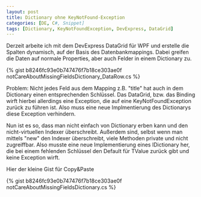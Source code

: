 ```yaml
---
layout: post
title: Dictionary ohne KeyNotFound-Exception
categories: [DE, C#, Snippet]
tags: [Dictionary, KeyNotFoundException, DevExpress, DataGrid]
---
```


Derzeit arbeite ich mit dem DevExpress DataGrid für WPF und erstelle die Spalten dynamisch, auf der Basis des Datenbankmappings. Dabei greifen die Daten auf normale Properties, aber auch Felder in einem Dictionary zu.

{% gist b8246fc93e0b747476f7b18ce303ae0f notCareAboutMissingFieldsDictionary_DataRow.cs %}

Problem: Nicht jedes Feld aus dem Mapping z.B. "title" hat auch in dem Dictionary einen entsprechenden Schlüssel. Das DataGrid, bzw. das Binding wirft hierbei allerdings eine Exception, die auf eine KeyNotFoundException zurück zu führen ist. Also muss eine neue Implmentierung des Dictionarys diese Exception verhindern.

Nun ist es so, dass man nicht einfach von Dictionary erben kann und den nicht-virtuellen Indexer überschreibt. Außerdem sind, selbst wenn man mittels "new" den Indexer überschreibt, viele Methoden private und nicht zugreiffbar. Also musste eine neue Implementierung eines IDictionary her, die bei einem fehlenden Schlüssel den Default für TValue zurück gibt und keine Exception wirft.

Hier der kleine Gist für Copy&Paste

{% gist b8246fc93e0b747476f7b18ce303ae0f notCareAboutMissingFieldsDictionary.cs %}
